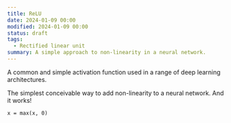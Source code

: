 ```yaml
---
title: ReLU
date: 2024-01-09 00:00
modified: 2024-01-09 00:00
status: draft
tags:
  - Rectified linear unit
summary: A simple approach to non-linearity in a neural network.
---
```


A common and simple activation function used in a range of deep learning architectures.

The simplest conceivable way to add non-linearity to a neural network. And it works!

```
x = max(x, 0)
```
